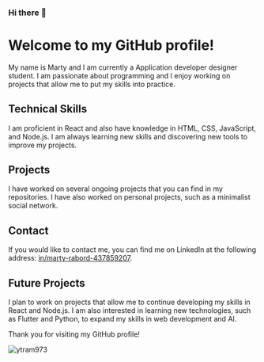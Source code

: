### Hi there 👋

# Welcome to my GitHub profile!

My name is Marty and I am currently a Application developer designer student. I am passionate about programming and I enjoy working on projects that allow me to put my skills into practice.

## Technical Skills

I am proficient in React and also have knowledge in HTML, CSS, JavaScript, and Node.js. I am always learning new skills and discovering new tools to improve my projects.

## Projects

I have worked on several ongoing projects that you can find in my repositories. I have also worked on personal projects, such as a minimalist social network.

## Contact

If you would like to contact me, you can find me on LinkedIn at the following address: [in/marty-rabord-437859207](https://www.linkedin.com/in/marty-rabord-437859207/).

## Future Projects

I plan to work on projects that allow me to continue developing my skills in React and Node.js. I am also interested in learning new technologies, such as Flutter and Python, to expand my skills in web development and AI.

Thank you for visiting my GitHub profile!

<p><img align="center" src="https://github-readme-stats.vercel.app/api/top-langs?username=ytram973&show_icons=true&locale=en&layout=compact" alt="ytram973" /></p>
